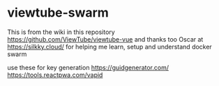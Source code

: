 # viewtube-swarm

This is from the wiki in this repository https://github.com/ViewTube/viewtube-vue  and thanks too Oscar at https://silkky.cloud/ for helping me learn, setup and understand docker swarm

use these for key generation 
  https://guidgenerator.com/
  https://tools.reactpwa.com/vapid
